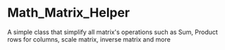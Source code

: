 # Math_Matrix_Helper
A simple class that simplify all matrix's operations such as Sum, Product rows for columns, scale matrix, inverse matrix and more
